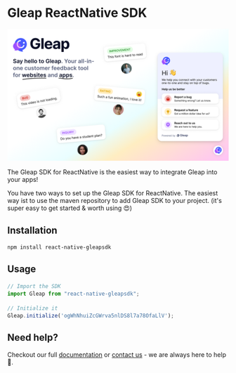 # Gleap ReactNative SDK

![Gleap iOS SDK Intro](https://raw.githubusercontent.com/GleapSDK/Gleap-iOS-SDK/main/Resources/GleapHeaderImage.png)

The Gleap SDK for ReactNative is the easiest way to integrate Gleap into your apps!

You have two ways to set up the Gleap SDK for ReactNative. The easiest way ist to use the maven repository to add Gleap SDK to your project.  (it's super easy to get started & worth using 😍)

## Installation

```sh
npm install react-native-gleapsdk
```

## Usage

```js
// Import the SDK
import Gleap from "react-native-gleapsdk";

// Initialize it
Gleap.initialize('ogWhNhuiZcGWrva5nlDS8l7a78OfaLlV');
```

## Need help?

Checkout our full [documentation](https://docs.gleap.io/react-native/getting-started) or [contact us](https://gleap.io/) - we are always here to help 👋.
